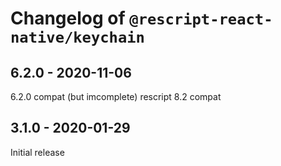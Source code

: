 # Changelog of `@rescript-react-native/keychain`

## 6.2.0 - 2020-11-06

6.2.0 compat (but imcomplete)
rescript 8.2 compat

## 3.1.0 - 2020-01-29

Initial release
